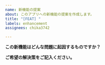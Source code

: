 ```yaml
---
name: 新機能の提案
about: このアプリへの新機能の提案を作成します。
title: "[FEAT] "
labels: enhancement
assignees: chika3742

---
```


**この新機能はどんな問題に起因するものですか？**
<!-- 何が問題なのか、明確かつ簡潔な説明してください。例: [...]をする時にイライラします。 -->

**ご希望の解決策をご記入ください。**
<!-- 明確で簡潔に記入してください。 -->